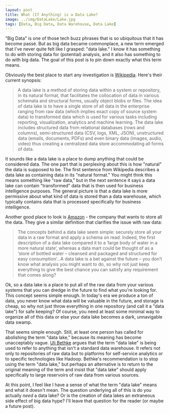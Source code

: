 ```yaml
---
layout: post
title: What (If Anything) is a Data Lake?
image: ../img/DataLake/Lake.jpg
tags: [Data, Big Data, Data Warehouse, Data Lake]
---
```


"Big Data" is one of those tech buzz phrases that is so ubiquitous that it has become passé. But as big data became commonplace, a new term emerged that I've never quite felt like I grasped: "data lake." I know it has something to do with storing data for (potential) analysis, and it also has something to do with big data. The goal of this post is to pin down exactly what this term means.

Obviously the best place to start any investigation is [Wikipedia](https://en.wikipedia.org/wiki/Data_lake). Here's their current synopsis:

>A data lake is a method of storing data within a system or repository, in its natural format, that facilitates the collocation of data in various schemata and structural forms, usually object blobs or files. The idea of data lake is to have a single store of all data in the enterprise ranging from raw data (which implies exact copy of source system data) to transformed data which is used for various tasks including reporting, visualization, analytics and machine learning. The data lake includes structured data from relational databases (rows and columns), semi-structured data (CSV, logs, XML, JSON), unstructured data (emails, documents, PDFs) and even binary data (images, audio, video) thus creating a centralized data store accommodating all forms of data.

It sounds like a data lake is a place to dump anything that could be considered data. The one part that is perplexing about this is how "natural" the data is supposed to be. The first sentence from Wikipedia describes a data lake as containing data in its "natural format." You might think this means something like "raw data," but in the next sentence it says a data lake can contain "transformed" data that is then used for business intelligence purposes. The general picture is that a data lake is more permissive about what kind of data is stored than a data warehouse, which typically contains data that is processed specifically for business intelligence.

Another good place to look is [Amazon](https://aws.amazon.com/blogs/big-data/introducing-the-data-lake-solution-on-aws/) - the company that wants to store all the data. They give a similar definition that clarifies the issue with raw data:

>The concepts behind a data lake seem simple: securely store all your data in a raw format and apply a schema on read. Indeed, the first description of a data lake compared it to a ‘large body of water in a more natural state’, whereas a data mart could be thought of as a ‘store of bottled water – cleansed and packaged and structured for easy consumption’...A data lake is a bet against the future – you don’t know what analysis you might want to do, so why not just keep everything to give the best chance you can satisfy any requirement that comes along?

Ok, so a data lake is a place to put all of the raw data from your various systems that you can dredge in the future to find what you're looking for. This concept seems simple enough. In today's era we produce a ton of data, you never know what data will be valuable in the future, and storage is cheap, so why not just throw everything in one repository (and call it a "data lake") for safe keeping? Of course, you need at least some minimal way to organize all of this data or else your data lake becomes a dark, unnavigable data swamp.

That seems simple enough. Still, at least one person has called for abolishing the term "data lake," because its meaning has become unacceptably vague. [Uli Bethke](https://sonra.io/2017/08/08/are-data-lakes-fake-news/) argues that the term "data lake" is being used to refer to anything that isn't a standard data warehouse. It refers not only to repositories of raw data but to platforms for self-service analytics or to specific technologies like Hadoop. Bethke's recommendation is to stop using the term "data lake," but perhaps an alternative is to return to the original meaning of the term and insist that "data lake" should apply specifically to large reservoirs of raw data from various sources.

At this point, I feel like I have a sense of what the term "data lake" means and what it doesn't mean. The question underlying all of this is do you actually _need_ a data lake? Or is the creation of data lakes an extraneous side effect of big data hype? I'll leave that question for the reader (or maybe a future post).
